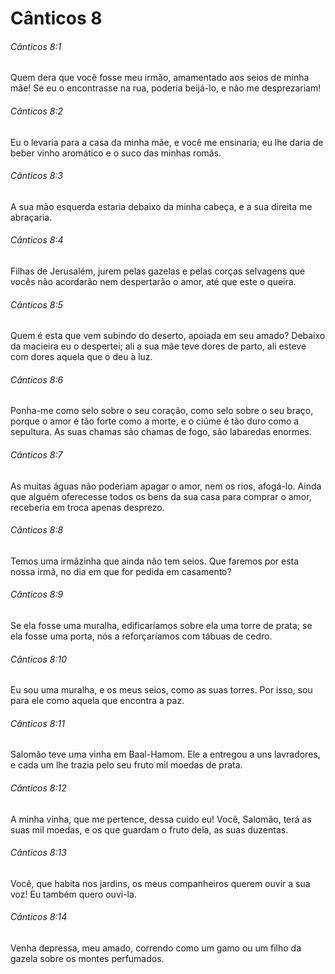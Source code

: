 # Cânticos 8

###### Cânticos 8:1

Quem dera que você fosse meu irmão, amamentado aos seios de minha mãe! Se eu o encontrasse na rua, poderia beijá-lo, e não me desprezariam!

###### Cânticos 8:2

Eu o levaria para a casa da minha mãe, e você me ensinaria; eu lhe daria de beber vinho aromático e o suco das minhas romãs.

###### Cânticos 8:3

A sua mão esquerda estaria debaixo da minha cabeça, e a sua direita me abraçaria.

###### Cânticos 8:4

Filhas de Jerusalém, jurem pelas gazelas e pelas corças selvagens que vocês não acordarão nem despertarão o amor, até que este o queira.

###### Cânticos 8:5

Quem é esta que vem subindo do deserto, apoiada em seu amado? Debaixo da macieira eu o despertei; ali a sua mãe teve dores de parto, ali esteve com dores aquela que o deu à luz.

###### Cânticos 8:6

Ponha-me como selo sobre o seu coração, como selo sobre o seu braço, porque o amor é tão forte como a morte, e o ciúme é tão duro como a sepultura. As suas chamas são chamas de fogo, são labaredas enormes.

###### Cânticos 8:7

As muitas águas não poderiam apagar o amor, nem os rios, afogá-lo. Ainda que alguém oferecesse todos os bens da sua casa para comprar o amor, receberia em troca apenas desprezo.

###### Cânticos 8:8

Temos uma irmãzinha que ainda não tem seios. Que faremos por esta nossa irmã, no dia em que for pedida em casamento?

###### Cânticos 8:9

Se ela fosse uma muralha, edificaríamos sobre ela uma torre de prata; se ela fosse uma porta, nós a reforçaríamos com tábuas de cedro.

###### Cânticos 8:10

Eu sou uma muralha, e os meus seios, como as suas torres. Por isso, sou para ele como aquela que encontra a paz.

###### Cânticos 8:11

Salomão teve uma vinha em Baal-Hamom. Ele a entregou a uns lavradores, e cada um lhe trazia pelo seu fruto mil moedas de prata.

###### Cânticos 8:12

A minha vinha, que me pertence, dessa cuido eu! Você, Salomão, terá as suas mil moedas, e os que guardam o fruto dela, as suas duzentas.

###### Cânticos 8:13

Você, que habita nos jardins, os meus companheiros querem ouvir a sua voz! Eu também quero ouvi-la.

###### Cânticos 8:14

Venha depressa, meu amado, correndo como um gamo ou um filho da gazela sobre os montes perfumados.

